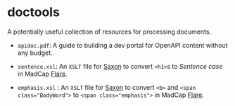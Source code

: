 # doctools
A potentially useful collection of resources for processing documents.

* `apidoc.pdf`: A guide to building a dev portal for OpenAPI content without any budget.

* `sentence.xsl`: An `XSLT` file for [Saxon](https://www.saxonica.com/welcome/welcome.xml) to convert `<h1>`s to _Sentence case_ in MadCap [Flare](https://www.madcapsoftware.com/products/flare/).

* `emphasis.xsl` : An `XSLT` file for [Saxon](https://www.saxonica.com/welcome/welcome.xml) to convert `<b>` and `<span class="BodyWord">` to `<span class="emphasis">` in MadCap [Flare](https://www.madcapsoftware.com/products/flare/).
